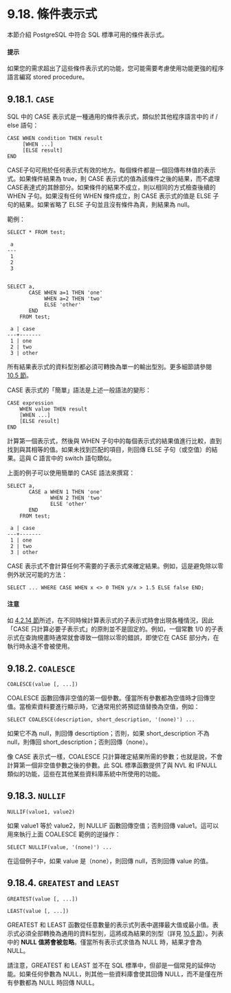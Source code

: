 # 9.18. 條件表示式

本節介紹 PostgreSQL 中符合 SQL 標準可用的條件表示式。

#### 提示

如果您的需求超出了這些條件表示式的功能，您可能需要考慮使用功能更強的程序語言編寫 stored procedure。

## 9.18.1. `CASE`

SQL 中的 CASE 表示式是一種通用的條件表示式，類似於其他程序語言中的 if / else 語句：

```
CASE WHEN condition THEN result
     [WHEN ...]
     [ELSE result]
END
```

CASE子句可用於任何表示式有效的地方。每個條件都是一個回傳布林值的表示式。如果條件結果為 true，則 CASE 表示式的值為該條件之後的結果，而不處理CASE表達式的其餘部分。如果條件的結果不成立，則以相同的方式檢查後續的 WHEN 子句。如果沒有任何 WHEN 條件成立，則 CASE 表示式的值是 ELSE 子句的結果。如果省略了 ELSE 子句並且沒有條件為真，則結果為 null。

範例：

```
SELECT * FROM test;

 a
---
 1
 2
 3


SELECT a,
       CASE WHEN a=1 THEN 'one'
            WHEN a=2 THEN 'two'
            ELSE 'other'
       END
    FROM test;

 a | case
---+-------
 1 | one
 2 | two
 3 | other
```

所有結果表示式的資料型別都必須可轉換為單一的輸出型別。更多細節請參閱 [10.5 節](../type-conversion/union-case-and-related-constructs.md)。

CASE 表示式的「簡單」語法是上述一般語法的變形：

```
CASE expression
    WHEN value THEN result
    [WHEN ...]
    [ELSE result]
END
```

計算第一個表示式，然後與 WHEN 子句中的每個表示式的結果值進行比較，直到找到與其相等的值。如果未找到匹配的項目，則回傳 ELSE 子句（或空值）的結果。這與 C 語言中的 switch 語句類似。

上面的例子可以使用簡單的 CASE 語法來撰寫：

```
SELECT a,
       CASE a WHEN 1 THEN 'one'
              WHEN 2 THEN 'two'
              ELSE 'other'
       END
    FROM test;

 a | case
---+-------
 1 | one
 2 | two
 3 | other
```

CASE 表示式不會計算任何不需要的子表示式來確定結果。例如，這是避免除以零例外狀況可能的方法：

```
SELECT ... WHERE CASE WHEN x <> 0 THEN y/x > 1.5 ELSE false END;
```

#### 注意

如 [4.2.14 節](../sql-syntax/value-expressions.md#4-2-14-expression-evaluation-rules)所述，在不同時候計算表示式的子表示式時會出現各種情況，因此「CASE 只計算必要子表示式」的原則並不是固定的。例如，一個常數 1/0 的子表示式在查詢規畫時通常就會導致一個除以零的錯誤，即使它在 CASE 部分內，在執行時永遠不會被使用。

## 9.18.2. `COALESCE`

```
COALESCE(value [, ...])
```

COALESCE 函數回傳非空值的第一個參數。僅當所有參數都為空值時才回傳空值。當檢索資料要進行顯示時，它通常用於將預認值替換為空值，例如：

```
SELECT COALESCE(description, short_description, '(none)') ...
```

如果它不為 null，則回傳 descrtiption；否則，如果 short\_description 不為null，則傳回 short\_description；否則回傳（none）。

像 CASE 表示式一樣，COALESCE 只計算確定結果所需的參數；也就是說，不會計算第一個非空值參數之後的參數。此 SQL 標準函數提供了與 NVL 和 IFNULL 類似的功能，這些在其他某些資料庫系統中所使用的功能。

## 9.18.3. `NULLIF`

```
NULLIF(value1, value2)
```

如果 value1 等於 value2，則 NULLIF 函數回傳空值；否則回傳 value1。這可以用來執行上面 COALESCE 範例的逆操作：

```
SELECT NULLIF(value, '(none)') ...
```

在這個例子中，如果 value 是（none），則回傳 null，否則回傳 value 的值。

## 9.18.4. `GREATEST` and `LEAST`

```
GREATEST(value [, ...])
```

```
LEAST(value [, ...])
```

GREATEST 和 LEAST 函數從任意數量的表示式列表中選擇最大值或最小值。表示式必須全部轉換為通用的資料型別，這將成為結果的別型（詳見 [10.5 節](../type-conversion/union-case-and-related-constructs.md)）。列表中的 **NULL 值將會被忽略**。僅當所有表示式求值為 NULL 時，結果才會為 NULL。

請注意，GREATEST 和 LEAST 並不在 SQL 標準中，但卻是一個常見的延伸功能。如果任何參數為 NULL，則其他一些資料庫會使其回傳 NULL，而不是僅在所有參數都為 NULL 時回傳 NULL。
